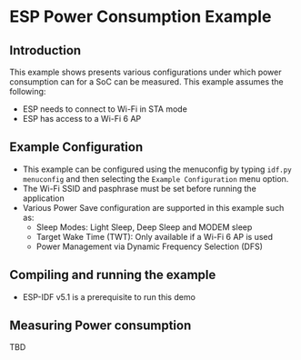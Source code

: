 # ESP Power Consumption Example

## Introduction
This example shows presents various configurations under which power consumption can for a SoC can be measured. This example assumes the following:
- ESP needs to connect to Wi-Fi in STA mode
- ESP has access to a Wi-Fi 6 AP

## Example Configuration
- This example can be configured using the menuconfig by typing `idf.py menuconfig` and then selecting the `Example Configuration` menu option.
- The Wi-Fi SSID and pasphrase must be set before running the application
- Various Power Save configuration are supported in this example such as:
    - Sleep Modes: Light Sleep, Deep Sleep and MODEM sleep
    - Target Wake Time (TWT): Only available if a Wi-Fi 6 AP is used
    - Power Management via Dynamic Frequency Selection (DFS)

## Compiling and running the example
- ESP-IDF v5.1 is a prerequisite to run this demo

## Measuring Power consumption
TBD
